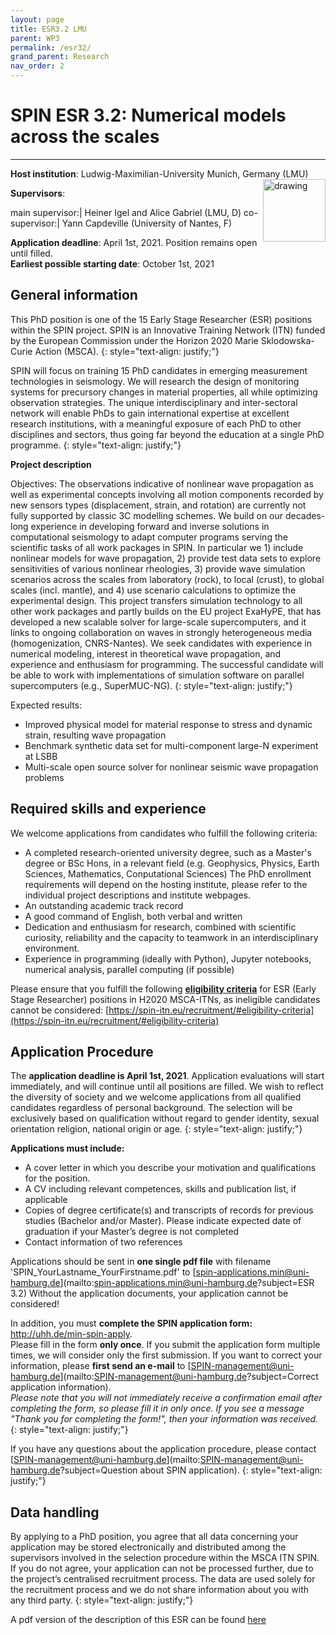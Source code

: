 ```yaml
---
layout: page
title: ESR3.2 LMU
parent: WP3
permalink: /esr32/
grand_parent: Research
nav_order: 2
---
```


# SPIN ESR 3.2: Numerical models across the scales
----

__Host institution__:  Ludwig-Maximilian-University Munich, Germany (LMU)  <img src="/assets/images/partners-logos/LMU_logo.svg" alt="drawing" width="100" style="float:right"/>

__Supervisors__: 
		  
main supervisor:| Heiner Igel and Alice Gabriel (LMU, D)
co-supervisor:| Yann Capdeville (University of Nantes, F)

__Application deadline__: April 1st, 2021. Position remains open until filled.  
__Earliest possible starting date__: October 1st, 2021

## General information

This PhD position is one of the 15 Early Stage Researcher (ESR) positions within the SPIN project.  SPIN is an Innovative Training Network (ITN) funded by the European Commission under the Horizon 2020 Marie Sklodowska-Curie Action (MSCA). 
{: style="text-align: justify;"}

SPIN will focus on training 15 PhD candidates in emerging measurement technologies in seismology. We will research the design of monitoring systems for precursory changes in material properties, all while optimizing observation strategies. The unique interdisciplinary and inter-sectoral network will enable PhDs to gain international expertise at excellent research institutions, with a meaningful exposure of each PhD to other disciplines and sectors, thus going far beyond the education at a single PhD programme.
{: style="text-align: justify;"}

__Project description__

Objectives: The observations indicative of nonlinear wave propagation as well as experimental concepts involving all motion components recorded by new sensors types (displacement, strain, and rotation) are currently not fully supported by classic 3C modelling schemes. We build on our decades-long experience in developing forward and inverse solutions in computational seismology to adapt computer programs serving the scientific tasks of all work packages in SPIN. In particular we 1) include nonlinear models for wave propagation, 2) provide test data sets to explore sensitivities of various nonlinear rheologies, 3) provide wave simulation scenarios across the scales from laboratory (rock), to local (crust), to global scales (incl. mantle), and 4) use scenario calculations to optimize the experimental design. This project transfers simulation technology to all other work packages and partly builds on the EU project ExaHyPE, that has developed a new scalable solver for large-scale supercomputers, and it links to ongoing collaboration on waves in strongly heterogeneous media (homogenization, CNRS-Nantes). We seek candidates with experience in numerical modeling, interest in theoretical wave propagation, and experience and enthusiasm for programming. The successful candidate will be able to work with implementations of simulation software on parallel supercomputers (e.g., SuperMUC-NG). 
{: style="text-align: justify;"}

Expected results:
-	Improved physical model for material response to stress and dynamic strain, resulting wave propagation
-	Benchmark synthetic data set for multi-component large-N experiment at LSBB 
-	Multi-scale open source solver for nonlinear seismic wave propagation problems 

## Required skills and experience

We welcome applications from candidates who fulfill the following criteria:
*	A completed research-oriented university degree, such as a Master's degree or BSc Hons, in a relevant field (e.g. Geophysics, Physics, Earth Sciences, Mathematics, Conputational Sciences) The PhD enrollment requirements will depend on the hosting institute, please refer to the individual project descriptions and institute webpages.
*	An outstanding academic track record
*	A good command of English, both verbal and written
*	Dedication and enthusiasm for research, combined with scientific curiosity, reliability and the capacity to teamwork in an interdisciplinary environment.
*	Experience in programming (ideally with Python), Jupyter notebooks, numerical analysis, parallel computing (if possible)

Please ensure that you fulfill the following [__eligibility criteria__](https://spin-itn.eu/recruitment/#eligibility-criteria) for ESR (Early Stage Researcher) positions in H2020 MSCA-ITNs, as ineligible candidates cannot be considered:
[https://spin-itn.eu/recruitment/#eligibility-criteria](https://spin-itn.eu/recruitment/#eligibility-criteria)
 
## Application Procedure

The __application deadline is April 1st, 2021__. Application evaluations will start immediately, and will continue until all positions are filled. We wish to reflect the diversity of society and we welcome applications from all qualified candidates regardless of personal background. The selection will be exclusively based on qualification without regard to gender identity, sexual orientation religion, national origin or age.
{: style="text-align: justify;"}

__Applications must include:__
 
*	A cover letter in which you describe your motivation and qualifications for the position.
*	A CV including relevant competences, skills and publication list, if applicable
*	Copies of degree certificate(s) and transcripts of records for previous studies (Bachelor and/or Master). Please indicate expected date of graduation if your Master’s degree is not completed
*	Contact information of two references

Applications should be sent in __one single pdf file__ with filename 'SPIN_YourLastname_YourFirstname.pdf' to [spin-applications.min@uni-hamburg.de](mailto:spin-applications.min@uni-hamburg.de?subject=ESR 3.2)
Without the application documents, your application cannot be considered!  

In addition, you must __complete the SPIN application form:__ <a href="http://uhh.de/min-spin-apply" target="_blank" rel="noopener noreferrer"> http://uhh.de/min-spin-apply</a>.    
Please fill in the form __only once__. If you submit the application form multiple times, we will consider only the first submission. If you want to correct your information, please __first send an e-mail__ to [SPIN-management@uni-hamburg.de](mailto:SPIN-management@uni-hamburg.de?subject=Correct application information).   
_Please note that you will not immediately receive a confirmation email after completing the form, so please fill it in only once. If you see a message "Thank you for completing the form!", then your information was received._
{: style="text-align: justify;"}

If you have any questions about the application procedure, please contact [SPIN-management@uni-hamburg.de](mailto:SPIN-management@uni-hamburg.de?subject=Question about SPIN application). 
{: style="text-align: justify;"}

## Data handling

By applying to a PhD position, you agree that all data concerning your application may be stored electronically and distributed among the supervisors involved in the selection procedure within the MSCA ITN SPIN. If you do not agree, your application can not be processed further, due to the project’s centralised recruitment process. The data are used solely for the recruitment process and we do not share information about you with any third party. 
{: style="text-align: justify;"}

A pdf version of the description of this ESR can be found [here](https://spin-itn.eu/assets/documents/SPIN_advert_ESR_3_2.pdf "ESR 3.2")
